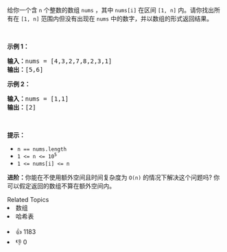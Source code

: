 <p>给你一个含 <code>n</code> 个整数的数组 <code>nums</code> ，其中 <code>nums[i]</code> 在区间 <code>[1, n]</code> 内。请你找出所有在 <code>[1, n]</code> 范围内但没有出现在 <code>nums</code> 中的数字，并以数组的形式返回结果。</p>

<p> </p>

<p><strong>示例 1：</strong></p>

<pre>
<strong>输入：</strong>nums = [4,3,2,7,8,2,3,1]
<strong>输出：</strong>[5,6]
</pre>

<p><strong>示例 2：</strong></p>

<pre>
<strong>输入：</strong>nums = [1,1]
<strong>输出：</strong>[2]
</pre>

<p> </p>

<p><strong>提示：</strong></p>

<ul>
	<li><code>n == nums.length</code></li>
	<li><code>1 <= n <= 10<sup>5</sup></code></li>
	<li><code>1 <= nums[i] <= n</code></li>
</ul>

<p><strong>进阶：</strong>你能在不使用额外空间且时间复杂度为<em> </em><code>O(n)</code><em> </em>的情况下解决这个问题吗? 你可以假定返回的数组不算在额外空间内。</p>
<div><div>Related Topics</div><div><li>数组</li><li>哈希表</li></div></div><br><div><li>👍 1183</li><li>👎 0</li></div>